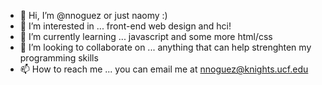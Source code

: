 - 👋 Hi, I’m @nnoguez or just naomy :)
- 👀 I’m interested in ... front-end web design and hci!
- 🌱 I’m currently learning ... javascript and some more html/css
- 💞️ I’m looking to collaborate on ... anything that can help strenghten my programming skills
- 📫 How to reach me ... you can email me at nnoguez@knights.ucf.edu

<!---
nnoguez/nnoguez is a ✨ special ✨ repository because its `README.md` (this file) appears on your GitHub profile.
You can click the Preview link to take a look at your changes.
--->
